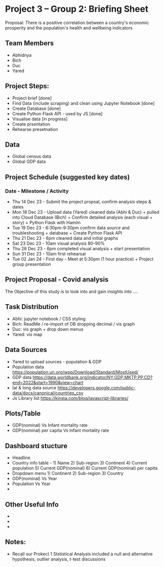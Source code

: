 # Project 3 – Group 2: Briefing Sheet
Proposal: There is a positive correlation between a country's economic prosperity and the population's health and wellbeing indicators

## Team Members
- Abhidnya
- Bich
- Duc
- Yared

## Project Steps:
- Project brief [done]
- Find Data (include scraping) and clean using Jupyter Notebook [done]
- Create Database [done]
- Create Python Flask API - used by JS [done]
- Visualise data [in progress]
- Create prsentation
- Rehearse presetnation

## Data
- Global census data
- Global GDP data

## Project Schedule (suggested key dates)
### Date - Milestone / Activity
- Thu 14 Dec 23 - Submit the project propsal, confirm analysis steps & dates
- Mon 18 Dec 23 - Upload data (Yared) cleaned data (Abhi & Duc) + pulled into Cloud Database (Bich) + Confirm detailed analysis (each visual + story) + Python Flask with Hamim
- Tue 19 Dec 23 - 6:30pm-9:30pm confirm data source and troubleshooting + database + Create Python Flask API 
- Thu 21 Dec 23 - 6pm cleaned data and initial graphs
- Sat 23 Dec 23 - 10am visual analysis 80-90%
- Thu 28 Dec 23 - 6pm completed visual analysis + start presentation 
- Sun 31 Dec 23 - 10am first rehearsal 
- Tue 02 Jan 24 - First day - Meet at 5:30pm (1 hour practice) + Project group presentation


## Project Proposal - Covid analysis
The Objective of this study is to look into and gain insights into ....


## Task Distribution
- Abhi: jupyter notebook / CSS styling 
- Bich: ReadMe / re-import of DB dropping decimal / vis graph
- Duc: vis graph + drop down menus
- Yared: vis map


## Data Sources
- Yared to upload sources - population & GDP
- Population data <https://population.un.org/wpp/Download/Standard/MostUsed/>
- GDP data <https://data.worldbank.org/indicator/NY.GDP.MKTP.PP.CD?end=2022&start=1990&view=chart>
- lat & long data source <https://developers.google.com/public-data/docs/canonical/countries_csv>
- Js Library list <https://kinsta.com/blog/javascript-libraries/>

## Plots/Table
- GDP(nominal) Vs Infant mortality rate
- GDP(nominal) per capita Vs Infant mortality rate

## Dashboard stucture
- Headline
- Country info table - 1) Name 2) Sub-region 3) Continent 4) Current population 5) Current GDP(nominal) 6) Current GDP(nominal) per capita
- Dropdown menu 1) Continent 2) Sub-region 3) Country
- GDP(nominal) Vs Year
- Population Vs Year
- 

## Other Useful Info
- 
-
-


## Notes:
- Recall our Prokect 1 Ststistical Analysis included a null and alternative hypothesis, outlier analysis, t-test discussions
